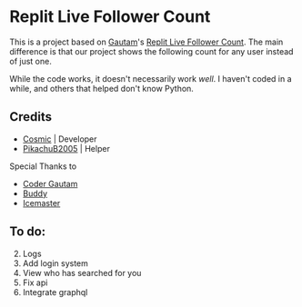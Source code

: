 # Replit Live Follower Count
This is a project based on [Gautam](https://replit.com/@CoderGautamYT)'s [Replit Live Follower Count](https://replit.com/@CoderGautamYT/Replit-Live-Follower-Count). The main difference is that our project shows the following count for any user instead of just one. 

While the code works, it doesn't necessarily work *well*. I haven't coded in a while, and others that helped don't know Python. 


## Credits
* [Cosmic](https://replit.com/@CosmicBear) | Developer
* [PikachuB2005](https://replit.com/@PikachuB2005) | Helper

Special Thanks to
* [Coder Gautam](https://replit.com/@CoderGautamYT)
* [Buddy](https://replit.com/@bddy)
* [Icemaster](https://replit.com/@IcemasterEric)

## To do:
2. Logs
3. Add login system
4. View who has searched for you
5. Fix api
6. Integrate graphql
